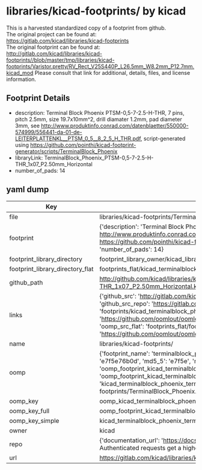 # libraries/kicad-footprints/ by kicad  
This is a harvested standardized copy of a footprint from github.  
The original project can be found at:  
https://gitlab.com/kicad/libraries/kicad-footprints  
The original footprint can be found at:
http://gitlab.com/kicad/libraries/kicad-footprints//blob/master/tmp/libraries/kicad-footprints/Varistor.pretty/RV_Rect_V25S440P_L26.5mm_W8.2mm_P12.7mm.kicad_mod
Please consult that link for additional, details, files, and license information.  
## Footprint Details
* description: Terminal Block Phoenix PTSM-0,5-7-2.5-H-THR, 7 pins, pitch 2.5mm, size 19.7x10mm^2, drill diamater 1.2mm, pad diameter 3mm, see http://www.produktinfo.conrad.com/datenblaetter/550000-574999/556441-da-01-de-LEITERPLATTENKL__PTSM_0_5__8_2_5_H_THR.pdf, script-generated using https://github.com/pointhi/kicad-footprint-generator/scripts/TerminalBlock_Phoenix  
* libraryLink: TerminalBlock_Phoenix_PTSM-0,5-7-2.5-H-THR_1x07_P2.50mm_Horizontal  
* number_of_pads: 14  
## yaml dump  
| Key | Value |  
| --- | --- |  
| file | libraries/kicad-footprints/TerminalBlock_Phoenix.pretty/TerminalBlock_Phoenix_PTSM-0,5-7-2.5-H-THR_1x07_P2.50mm_Horizontal.kicad_mod |  
| footprint | {'description': 'Terminal Block Phoenix PTSM-0,5-7-2.5-H-THR, 7 pins, pitch 2.5mm, size 19.7x10mm^2, drill diamater 1.2mm, pad diameter 3mm, see http://www.produktinfo.conrad.com/datenblaetter/550000-574999/556441-da-01-de-LEITERPLATTENKL__PTSM_0_5__8_2_5_H_THR.pdf, script-generated using https://github.com/pointhi/kicad-footprint-generator/scripts/TerminalBlock_Phoenix', 'libraryLink': 'TerminalBlock_Phoenix_PTSM-0,5-7-2.5-H-THR_1x07_P2.50mm_Horizontal', 'number_of_pads': 14} |  
| footprint_library_directory | footprint_library_owner/kicad_libraries/kicad-footprints/ |  
| footprint_library_directory_flat | footprints_flat/kicad_terminalblock_phoenix_terminalblock_phoenix_ptsm_0,5_7_2_5_h_thr_1x07_p2_50mm_horizontal/working |  
| github_path | http://github.com/kicad/libraries/kicad-footprints//blob/master/tmp/libraries/kicad-footprints/TerminalBlock_Phoenix.pretty/TerminalBlock_Phoenix_PTSM-0,5-7-2.5-H-THR_1x07_P2.50mm_Horizontal.kicad_mod |  
| links | {'github_src': 'http://gitlab.com/kicad/libraries/kicad-footprints//blob/master/tmp/libraries/kicad-footprints/Varistor.pretty/RV_Rect_V25S440P_L26.5mm_W8.2mm_P12.7mm.kicad_mod', 'github_src_repo': 'https://gitlab.com/kicad/libraries/kicad-footprints', 'oomp_bot': 'footprints/kicad_terminalblock_phoenix_terminalblock_phoenix_ptsm_0,5_7_2_5_h_thr_1x07_p2_50mm_horizontal/working', 'oomp_bot_github': 'https://github.com/oomlout/oomlout_oomp_footprint_bot/tree/main/footprints/kicad_terminalblock_phoenix_terminalblock_phoenix_ptsm_0,5_7_2_5_h_thr_1x07_p2_50mm_horizontal/working', 'oomp_src_flat': 'footprints_flat/footprints_flat/kicad_terminalblock_phoenix_terminalblock_phoenix_ptsm_0,5_7_2_5_h_thr_1x07_p2_50mm_horizontal/working', 'oomp_src_flat_github': 'https://github.com/oomlout/oomlout_oomp_footprint_src/tree/main/footprints_flat/kicad_terminalblock_phoenix_terminalblock_phoenix_ptsm_0,5_7_2_5_h_thr_1x07_p2_50mm_horizontal/working'} |  
| name | libraries/kicad-footprints/ |  
| oomp | {'footprint_name': 'terminalblock_phoenix_ptsm_0,5_7_2_5_h_thr_1x07_p2_50mm_horizontal', 'library_name': 'terminalblock_phoenix', 'md5': 'e7f5e76b0d1f35befdbbf56837255d90', 'md5_10': 'e7f5e76b0d', 'md5_5': 'e7f5e', 'md5_6': 'e7f5e7', 'oomp_key': 'oomp_kicad_terminalblock_phoenix_terminalblock_phoenix_ptsm_0,5_7_2_5_h_thr_1x07_p2_50mm_horizontal', 'oomp_key_extra': 'oomp_footprint_kicad_terminalblock_phoenix_terminalblock_phoenix_ptsm_0,5_7_2_5_h_thr_1x07_p2_50mm_horizontal', 'oomp_key_full': 'oomp_footprint_kicad_terminalblock_phoenix_terminalblock_phoenix_ptsm_0,5_7_2_5_h_thr_1x07_p2_50mm_horizontal_e7f5e7', 'oomp_key_simple': 'kicad_terminalblock_phoenix_terminalblock_phoenix_ptsm_0,5_7_2_5_h_thr_1x07_p2_50mm_horizontal', 'original_filename': 'libraries/kicad-footprints/TerminalBlock_Phoenix.pretty/TerminalBlock_Phoenix_PTSM-0,5-7-2.5-H-THR_1x07_P2.50mm_Horizontal.kicad_mod', 'owner_name': 'kicad'} |  
| oomp_key | oomp_kicad_terminalblock_phoenix_terminalblock_phoenix_ptsm_0,5_7_2_5_h_thr_1x07_p2_50mm_horizontal |  
| oomp_key_full | oomp_footprint_kicad_terminalblock_phoenix_terminalblock_phoenix_ptsm_0,5_7_2_5_h_thr_1x07_p2_50mm_horizontal |  
| oomp_key_simple | kicad_terminalblock_phoenix_terminalblock_phoenix_ptsm_0,5_7_2_5_h_thr_1x07_p2_50mm_horizontal |  
| owner | kicad |  
| repo | {'documentation_url': 'https://docs.github.com/rest/overview/resources-in-the-rest-api#rate-limiting', 'message': "API rate limit exceeded for 84.66.173.59. (But here's the good news: Authenticated requests get a higher rate limit. Check out the documentation for more details.)"} |  
| url | https://gitlab.com/kicad/libraries/kicad-footprints |  


